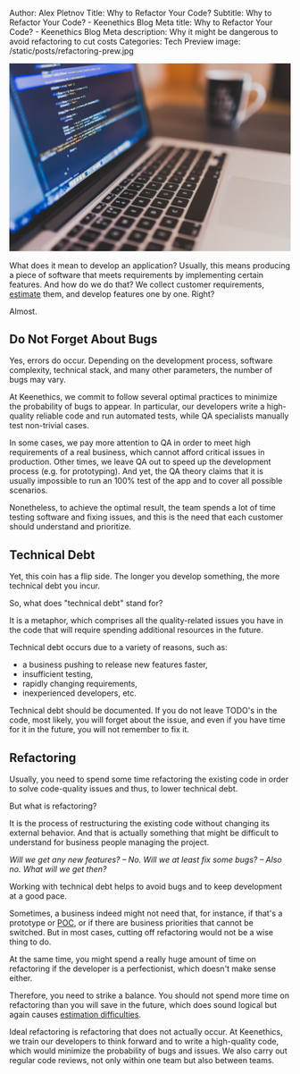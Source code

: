 Author: Alex Pletnov
Title: Why to Refactor Your Code?
Subtitle: Why to Refactor Your Code? - Keenethics Blog
Meta title: Why to Refactor Your Code? - Keenethics Blog
Meta description: Why it might be dangerous to avoid refactoring to cut costs
Categories: Tech
Preview image: /static/posts/refactoring-prew.jpg

![Code Refactoring](/static/posts/refactoring.jpg)

What does it mean to develop an application? Usually, this means producing a piece of software that meets requirements by implementing certain features. And how do we do that? We collect customer requirements, [estimate](/blog/1554420300000-estimates) them, and develop features one by one. Right?

Almost.

## Do Not Forget About Bugs

Yes, errors do occur. Depending on the development process, software complexity, technical stack, and many other parameters, the number of bugs may vary.

At Keenethics, we commit to follow several optimal practices to minimize the probability of bugs to appear. In particular, our developers write a high-quality reliable code and run automated tests, while QA specialists manually test non-trivial cases.

In some cases, we pay more attention to QA in order to meet high requirements of a real business, which cannot afford critical issues in production. Other times, we leave QA out to speed up the development process (e.g. for prototyping). And yet, the QA theory claims that it is usually impossible to run an 100% test of the app and to cover all possible scenarios.

Nonetheless, to achieve the optimal result, the team spends a lot of time testing software and fixing issues, and this is the need that each customer should understand and prioritize.

## Technical Debt

Yet, this coin has a flip side. The longer you develop something, the more technical debt you incur.

So, what does "technical debt" stand for? 

It is a metaphor, which comprises all the quality-related issues you have in the code that will require spending additional resources in the future.

Technical debt occurs due to a variety of reasons, such as:

- a business pushing to release new features faster,
- insufficient testing,
- rapidly changing requirements,
- inexperienced developers, etc.

Technical debt should be documented. If you do not leave TODO's in the code, most likely, you will forget about the issue, and even if you have time for it in the future, you will not remember to fix it.

## Refactoring

Usually, you need to spend some time refactoring the existing code in order to solve code-quality issues and thus, to lower technical debt.

But what is refactoring? 

It is the process of restructuring the existing code without changing its external behavior. And that is actually something that might be difficult to understand for business people managing the project. 

*Will we get any new features? – No.*
*Will we at least fix some bugs? – Also no.*
*What will we get then?*

Working with technical debt helps to avoid bugs and to keep development at a good pace.

Sometimes, a business indeed might not need that, for instance, if that's a prototype or [POC](/services-proof), or if there are business priorities that cannot be switched. But in most cases, cutting off refactoring would not be a wise thing to do.

At the same time, you might spend a really huge amount of time on refactoring if the developer is a perfectionist, which doesn't make sense either. 

Therefore, you need to strike a balance. You should not spend more time on refactoring than you will save in the future, which does sound logical but again causes [estimation difficulties](/blog/1554420300000-estimates).

Ideal refactoring is refactoring that does not actually occur. At Keenethics, we train our developers to think forward and to write a high-quality code, which would minimize the probability of bugs and issues. We also carry out regular code reviews, not only within one team but also between teams.